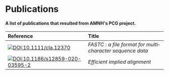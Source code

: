 Publications
============

#### A list of publications that resulted from AMNH's PCG project.

| Reference | Title |
| :-------  | :---- |
| [![DOI:10.1111/cla.12370](https://zenodo.org/badge/DOI/10.1111/cla.12370.svg)](https://doi.org/10.1111/cla.12370) | *FASTC : a file format for multi‐character sequence data* |
| [![DOI:10.1186/s12859-020-03595-2](https://zenodo.org/badge/DOI/10.1186/s12859-020-03595-2.svg)](https://doi.org/10.1186/s12859-020-03595-2) | *Efficient implied alignment* |

